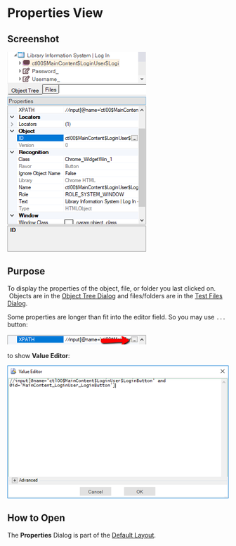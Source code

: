 # Properties View

## Screenshot

![properties dialog](./img/properties1.png)

## Purpose

To display the properties of the object, file, or folder you last clicked on.  Objects are in the [Object Tree Dialog](object_tree.md) and files/folders are in the [Test Files Dialog](test_files_dialog.md).

Some properties are longer than fit into the editor field. So you may use `...` button:

![properties dialog](./img/properties2.png)

to show **Value Editor**:

![properties dialog](./img/properties3.png)

## How to Open

The **Properties** Dialog is part of the [Default Layout](restoring_the_default_layout.md).
